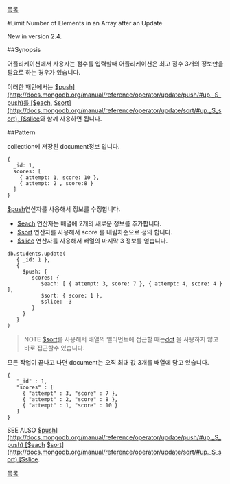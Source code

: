 [목록](https://github.com/yuby/mongodb-ko)



#Limit Number of Elements in an Array after an Update

New in version 2.4.

##Synopsis

어플리케이션에서 사용자는 점수를 입력할때 어플리케이션은 최고 점수 3개의 정보만을 필요로 하는 경우가 있습니다.

이러한 패턴에서는 [$push](http://docs.mongodb.org/manual/reference/operator/update/push/#up._S_push)를 [$each](http://docs.mongodb.org/manual/reference/operator/update/each/#up._S_each), [$sort](http://docs.mongodb.org/manual/reference/operator/update/sort/#up._S_sort), [$slice](http://docs.mongodb.org/manual/reference/operator/update/slice/#up._S_slice)와 함꼐 사용하면 됩니다.


##Pattern

collection에 저장된 document정보 입니다.
```
{
  _id: 1,
  scores: [
    { attempt: 1, score: 10 },
    { attempt: 2 , score:8 }
  ]
}
```
[$push](http://docs.mongodb.org/manual/reference/operator/update/push/#up._S_push)연산자를 사용해서 정보를 수정합니다.

- [$each](http://docs.mongodb.org/manual/reference/operator/update/each/#up._S_each) 연산자는 배열에 2개의 새로운 정보를 추가합니다.
- [$sort](http://docs.mongodb.org/manual/reference/operator/update/sort/#up._S_sort) 연산자를 사용해서 score 를 내림차순으로 정의 합니다.
- [$slice](http://docs.mongodb.org/manual/reference/operator/update/slice/#up._S_slice) 연산자를 사용해서 배열의 마지막 3 정보를 얻습니다.

```
db.students.update(
   { _id: 1 },
   {
     $push: {
        scores: {
           $each: [ { attempt: 3, score: 7 }, { attempt: 4, score: 4 } ],
           $sort: { score: 1 },
           $slice: -3
        }
     }
   }
)
```

>NOTE
[$sort](http://docs.mongodb.org/manual/reference/operator/update/sort/#up._S_sort)를 사용해서 배열의 엘리먼트에 접근할 때는[dot](http://docs.mongodb.org/manual/reference/glossary/#term-dot-notation) 을 사용하지 않고 바로 접근할수 있습니다.

모든 작업이 끝나고 나면 document는 오직 최대 값 3개를 배열에 담고 있습니다.
```
{
   "_id" : 1,
   "scores" : [
     { "attempt" : 3, "score" : 7 },
     { "attempt" : 2, "score" : 8 },
     { "attempt" : 1, "score" : 10 }
   ]
}
```

SEE ALSO
[$push](http://docs.mongodb.org/manual/reference/operator/update/push/#up._S_push)
[$each](http://docs.mongodb.org/manual/reference/operator/update/each/#up._S_each)
[$sort](http://docs.mongodb.org/manual/reference/operator/update/sort/#up._S_sort)
[$slice](http://docs.mongodb.org/manual/reference/operator/update/slice/#up._S_slice).



[목록](https://github.com/yuby/mongodb-ko)